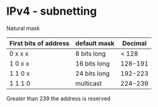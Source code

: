 # IPv4 - subnetting

Natural mask

First bits of address | default mask | Decimal
---                   | ---          | ---
0 x x x               | 8 bits long  | < 128
1 0 x x               | 16 bits long | 128-191
1 1 0 x               | 24 bits long | 192-223
1 1 1 0               | multicast    | 224-239

Greater than 239 the address is reserved


